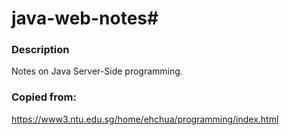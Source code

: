 # java-web-notes# 

### Description

Notes on Java Server-Side programming.




### Copied from:

https://www3.ntu.edu.sg/home/ehchua/programming/index.html

